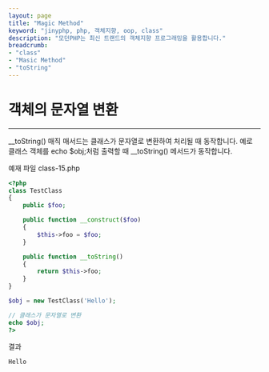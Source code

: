 ```yaml
---
layout: page
title: "Magic Method"
keyword: "jinyphp, php, 객체지향, oop, class"
description: "모던PHP는 최신 트랜드의 객체지향 프로그래밍을 활용합니다."
breadcrumb:
- "class"
- "Masic Method"
- "toString"
---
```


# 객체의 문자열 변환
<hr>

__toString() 매직 매서드는 클래스가 문자열로 변환하여 처리될 때 동작합니다. 예로 클래스 객체를 echo $obj;처럼 출력할 때 __toString() 메서드가 동작합니다.  

예재 파일 class-15.php
```php
<?php
class TestClass
{
	public $foo;

	public function __construct($foo)
	{
		$this->foo = $foo;
	}

	public function __toString()
	{
		return $this->foo;
	}
}

$obj = new TestClass('Hello');

// 클래스가 문자열로 변환 
echo $obj;
?>
```

결과
```
Hello
```